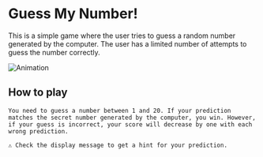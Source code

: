 # Guess My Number!
This is a simple game where the user tries to guess a random number generated by the computer. The user has a limited number of attempts to guess the number correctly.

![Animation](https://github.com/1NF1N17YX/Guess-My-Number/assets/131818684/1079e61f-30e9-4c54-9686-15778a32763e)

## How to play
```
You need to guess a number between 1 and 20. If your prediction matches the secret number generated by the computer, you win. However, if your guess is incorrect, your score will decrease by one with each wrong prediction.

⚠️ Check the display message to get a hint for your prediction.
```

